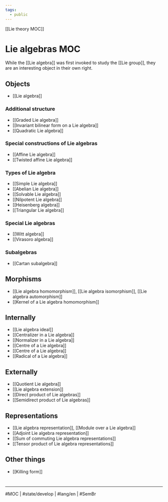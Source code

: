 ```yaml
---
tags:
  - public
---
```

[[Lie theory MOC]]
# Lie algebras MOC

While the [[Lie algebra]] was first invoked to study the [[Lie group]],
they are an interesting object in their own right.

## Objects

- [[Lie algebra]]

### Additional structure

- [[Graded Lie algebra]]
- [[Invariant bilinear form on a Lie algebra]]
- [[Quadratic Lie algebra]]

### Special constructions of Lie algebras

- [[Affine Lie algebra]]
- [[Twisted affine Lie algebra]]

### Types of Lie algebra

- [[Simple Lie algebra]]
- [[Abelian Lie algebra]]
- [[Solvable Lie algebra]]
- [[Nilpotent Lie algebra]]
- [[Heisenberg algebra]]
- [[Triangular Lie algebra]]

### Special Lie algebras

- [[Witt algebra]]
- [[Virasoro algebra]]

### Subalgebras

- [[Cartan subalgebra]]

## Morphisms

- [[Lie algebra homomorphism]], [[Lie algebra isomorphism]], [[Lie algebra automorphism]]
- [[Kernel of a Lie algebra homomorphism]]

## Internally

- [[Lie algebra ideal]]
- [[Centralizer in a Lie algebra]]
- [[Normalizer in a Lie algebra]]
- [[Centre of a Lie algebra]]
- [[Centre of a Lie algebra]]
- [[Radical of a Lie algebra]]


## Externally

- [[Quotient Lie algebra]]
- [[Lie algebra extension]]
- [[Direct product of Lie algebras]]
- [[Semidirect product of Lie algebras]]



## Representations

- [[Lie algebra representation]], [[Module over a Lie algebra]]
- [[Adjoint Lie algebra representation]]
- [[Sum of commuting Lie algebra representations]]
- [[Tensor product of Lie algebra representations]]


## Other things

- [[Killing form]]

#
---
#MOC | #state/develop | #lang/en | #SemBr